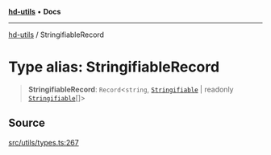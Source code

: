 [**hd-utils**](../README.md) • **Docs**

***

[hd-utils](../globals.md) / StringifiableRecord

# Type alias: StringifiableRecord

> **StringifiableRecord**: `Record`\<`string`, [`Stringifiable`](Stringifiable.md) \| readonly [`Stringifiable`](Stringifiable.md)[]\>

## Source

[src/utils/types.ts:267](https://github.com/AhmadHddad/h-utils/blob/5c76ff5de068cee019fc632d9da2e395721bb48f/src/utils/types.ts#L267)
